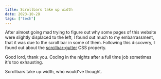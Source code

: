 ```yaml
---
title: Scrollbars take up width
date: 2023-10-28
tags: ["tech"]
---
```


After almost going mad trying to figure out why some pages of this website were slightly displaced to the left, I found out much to my embarrassment, that it was due to the scroll bar in some of them. Following this discovery, I found out about the [scrollbar-gutter](https://developer.mozilla.org/en-US/docs/Web/CSS/scrollbar-gutter) CSS property.

Good lord, thank you. Coding in the nights after a full time job sometimes it's too exhausting.

Scrollbars take up width, who would've thought.